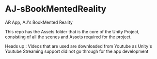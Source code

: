 # AJ-sBookMentedReality
AR App, AJ's BookMented Reality


This repo has the Assets folder that is the core of the Unity Project, consisting of all the scenes and Assets required for the project.

Heads up : Videos that are used are downloaded from Youtube as Unity's Youtube Streaming support did not go through for the app development
